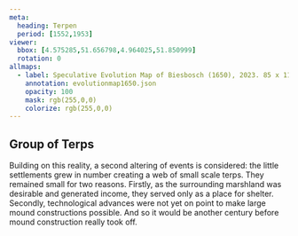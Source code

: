 ```yaml
---
meta:
  heading: Terpen
  period: [1552,1953]
viewer:
  bbox: [4.575285,51.656798,4.964025,51.850999]
  rotation: 0
allmaps:
  - label: Speculative Evolution Map of Biesbosch (1650), 2023. 85 x 110 mm. The Berlage. Based on Map of the Island of Dordrecht, the Biesbosch and its surroundings, 1699, 1856, 1857. 204 x 216 mm. Ministry of war, topographical office. Regionaal Archief Dordrecht. 
    annotation: evolutionmap1650.json
    opacity: 100
    mask: rgb(255,0,0)
    colorize: rgb(255,0,0)
---
```


## Group of Terps

Building on this reality, a second altering of events is considered: the little settlements grew in number creating a web of small scale terps. They remained small for two reasons. Firstly, as the surrounding marshland was desirable and generated income, they served only as a place for shelter. Secondly, technological advances were not yet on point to make large mound constructions possible. And so it would be another century before mound construction really took off.